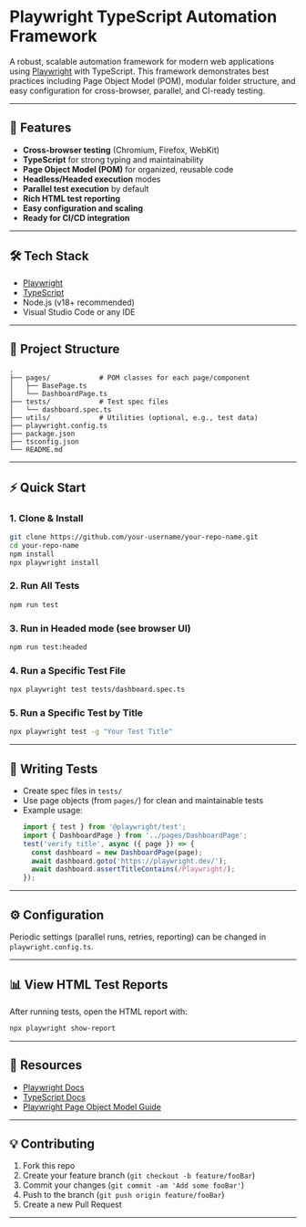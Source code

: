 
# Playwright TypeScript Automation Framework

A robust, scalable automation framework for modern web applications using [Playwright](https://playwright.dev/) with TypeScript. This framework demonstrates best practices including Page Object Model (POM), modular folder structure, and easy configuration for cross-browser, parallel, and CI-ready testing.

***

## 🚀 Features

- **Cross-browser testing** (Chromium, Firefox, WebKit)
- **TypeScript** for strong typing and maintainability
- **Page Object Model (POM)** for organized, reusable code
- **Headless/Headed execution** modes
- **Parallel test execution** by default
- **Rich HTML test reporting**
- **Easy configuration and scaling**
- **Ready for CI/CD integration**

***

## 🛠️ Tech Stack

- [Playwright](https://playwright.dev/)
- [TypeScript](https://www.typescriptlang.org/)
- Node.js (v18+ recommended)
- Visual Studio Code or any IDE

***

## 📁 Project Structure

```
.
├── pages/            # POM classes for each page/component
│   ├── BasePage.ts
│   └── DashboardPage.ts
├── tests/            # Test spec files
│   └── dashboard.spec.ts
├── utils/            # Utilities (optional, e.g., test data)
├── playwright.config.ts
├── package.json
├── tsconfig.json
└── README.md
```

***

## ⚡ Quick Start

### 1. Clone & Install

```bash
git clone https://github.com/your-username/your-repo-name.git
cd your-repo-name
npm install
npx playwright install
```

### 2. Run All Tests

```bash
npm run test
```

### 3. Run in Headed mode (see browser UI)

```bash
npm run test:headed
```

### 4. Run a Specific Test File

```bash
npx playwright test tests/dashboard.spec.ts
```

### 5. Run a Specific Test by Title

```bash
npx playwright test -g "Your Test Title"
```

***

## 🧩 Writing Tests

- Create spec files in `tests/`
- Use page objects (from `pages/`) for clean and maintainable tests
- Example usage:
    ```typescript
    import { test } from '@playwright/test';
    import { DashboardPage } from '../pages/DashboardPage';
    test('verify title', async ({ page }) => {
      const dashboard = new DashboardPage(page);
      await dashboard.goto('https://playwright.dev/');
      await dashboard.assertTitleContains(/Playwright/);
    });
    ```

***

## ⚙️ Configuration

Periodic settings (parallel runs, retries, reporting) can be changed in `playwright.config.ts`.

***

## 📊 View HTML Test Reports

After running tests, open the HTML report with:

```bash
npx playwright show-report
```

***

## 🔗 Resources

- [Playwright Docs](https://playwright.dev/docs/intro)
- [TypeScript Docs](https://www.typescriptlang.org/docs/)
- [Playwright Page Object Model Guide](https://playwright.dev/docs/pom)

***

## 💡 Contributing

1. Fork this repo
2. Create your feature branch (`git checkout -b feature/fooBar`)
3. Commit your changes (`git commit -am 'Add some fooBar'`)
4. Push to the branch (`git push origin feature/fooBar`)
5. Create a new Pull Request

***


